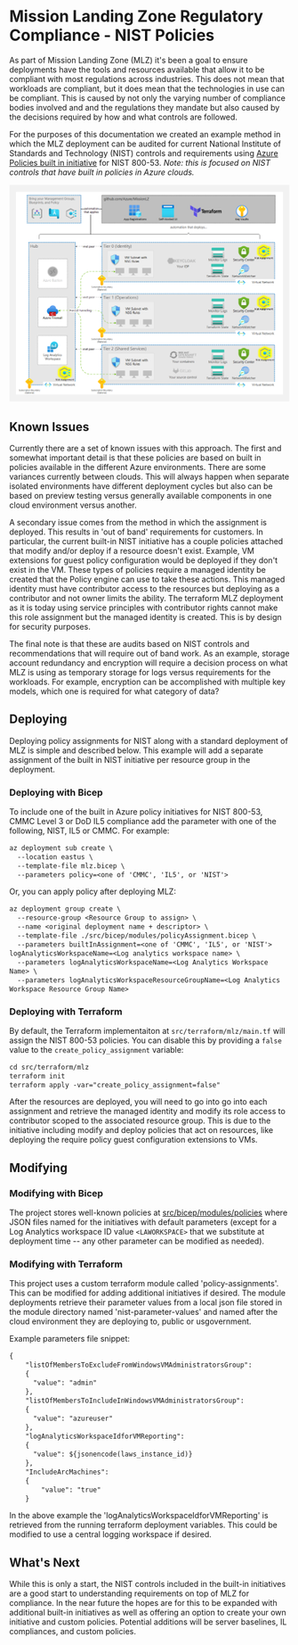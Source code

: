 # Mission Landing Zone Regulatory Compliance - NIST Policies

As part of Mission Landing Zone (MLZ) it's been a goal to ensure deployments have the tools and resources available that allow it to be compliant with most regulations across industries. This does not mean that workloads are compliant, but it does mean that the technologies in use can be compliant. This is caused by not only the varying number of compliance bodies involved and and the regulations they mandate but also caused by the decisions required by how and what controls are followed.

For the purposes of this documentation we created an example method in which the MLZ deployment can be audited for current National Institute of Standards and Technology (NIST) controls and requirements using [Azure Policies built in initiative](https://docs.microsoft.com/en-us/azure/governance/policy/samples/nist-sp-800-53-r4) for NIST 800-53. _Note: this is focused on NIST controls that have built in policies in Azure clouds._

![Policy and the MLZ deployment footprint](images/20210419_missionlz_as_of_Aug2021_Policy.png)

## Known Issues

Currently there are a set of known issues with this approach. The first and somewhat important detail is that these policies are based on built in policies available in the different Azure environments. There are some variances currently between clouds. This will always happen when separate isolated environments have different deployment cycles but also can be based on preview testing versus generally available components in one cloud environment versus another.

A secondary issue comes from the method in which the assignment is deployed. This results in 'out of band' requirements for customers. In particular, the current built-in NIST initiative has a couple policies attached that modify and/or deploy if a resource doesn't exist. Example, VM extensions for guest policy configuration would be deployed if they don't exist in the VM. These types of policies require a managed identity be created that the Policy engine can use to take these actions. This managed identity must have contributor access to the resources but deploying as a contributor and not owner limits the ability. The terraform MLZ deployment as it is today using service principles with contributor rights cannot make this role assignment but the managed identity is created. This is by design for security purposes.

The final note is that these are audits based on NIST controls and recommendations that will require out of band work. As an example, storage account redundancy and encryption will require a decision process on what MLZ is using as temporary storage for logs versus requirements for the workloads. For example, encryption can be accomplished with multiple key models, which one is required for what category of data?

## Deploying

Deploying policy assignments for NIST along with a standard deployment of MLZ is simple and described below. This example will add a separate assignment of the built in NIST initiative per resource group in the deployment.

### Deploying with Bicep

To include one of the built in Azure policy initiatives for NIST 800-53, CMMC Level 3 or DoD IL5 compliance add the parameter with one of the following, NIST, IL5 or CMMC. For example:

```plaintext
az deployment sub create \
  --location eastus \
  --template-file mlz.bicep \
  --parameters policy=<one of 'CMMC', 'IL5', or 'NIST'>
```

Or, you can apply policy after deploying MLZ:

```plaintext
az deployment group create \
  --resource-group <Resource Group to assign> \
  --name <original deployment name + descriptor> \
  --template-file ./src/bicep/modules/policyAssignment.bicep \
  --parameters builtInAssignment=<one of 'CMMC', 'IL5', or 'NIST'> logAnalyticsWorkspaceName=<Log analytics workspace name> \
  --parameters logAnalyticsWorkspaceName=<Log Analytics Workspace Name> \
  --parameters logAnalyticsWorkspaceResourceGroupName=<Log Analytics Workspace Resource Group Name>
```

### Deploying with Terraform

By default, the Terraform implementaiton at `src/terraform/mlz/main.tf` will assign the NIST 800-53 policies. You can disable this by providing a `false` value to the `create_policy_assignment` variable:

```plaintext
cd src/terraform/mlz
terraform init
terraform apply -var="create_policy_assignment=false"
```

After the resources are deployed, you will need to go into go into each assignment and retrieve the managed identity and modify its role access to contributor scoped to the associated resource group. This is due to the initiative including modify and deploy policies that act on resources, like deploying the require policy guest configuration extensions to VMs.

## Modifying

### Modifying with Bicep

The project stores well-known policies at [src/bicep/modules/policies](../src/bicep/modules/policies) where JSON files named for the initiatives with default parameters (except for a Log Analytics workspace ID value `<LAWORKSPACE>` that we substitute at deployment time -- any other parameter can be modified as needed).

### Modifying with Terraform

This project uses a custom terraform module called 'policy-assignments'. This can be modified for adding additional initiatives if desired. The module deployments retrieve their parameter values from a local json file stored in the module directory named 'nist-parameter-values' and named after the cloud environment they are deploying to, public or usgovernment.

Example parameters file snippet:

```arm
{
    "listOfMembersToExcludeFromWindowsVMAdministratorsGroup": 
    {
      "value": "admin"
    },
    "listOfMembersToIncludeInWindowsVMAdministratorsGroup": 
    {
      "value": "azureuser"
    },
    "logAnalyticsWorkspaceIdforVMReporting": 
    {
      "value": ${jsonencode(laws_instance_id)}
    },
    "IncludeArcMachines": 
    {
        "value": "true"
    }
```

In the above example the 'logAnalyticsWorkspaceIdforVMReporting' is retrieved from the running terraform deployment variables. This could be modified to use a central logging workspace if desired.

## What's Next

While this is only a start, the NIST controls included in the built-in initiatives are a good start to understanding requirements on top of MLZ for compliance. In the near future the hopes are for this to be expanded with additional built-in initiatives as well as offering an option to create your own initiative and custom policies. Potential additions will be server baselines, IL compliances, and custom policies.
